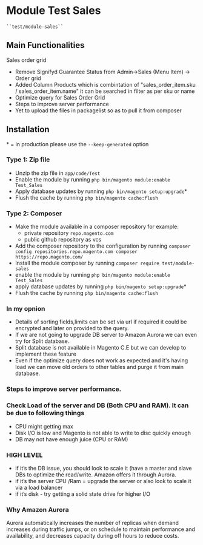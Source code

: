 ﻿# Module Test Sales

    ``test/module-sales``

## Main Functionalities
Sales order grid

- Remove Signifyd Guarantee Status from Admin->Sales (Menu Item) -> Order grid<br>
- Added Column Products which is combintation of "sales_order_item.sku / sales_order_item.name" it can be searched in filter as per sku or name<br>
- Optimize query for Sales Order Grid<br>
- Steps to improve server performance 
- Yet to upload the files in packagelist so as to pull it from composer 

## Installation
\* = in production please use the `--keep-generated` option

### Type 1: Zip file

 - Unzip the zip file in `app/code/Test`
 - Enable the module by running `php bin/magento module:enable Test_Sales`
 - Apply database updates by running `php bin/magento setup:upgrade`\*
 - Flush the cache by running `php bin/magento cache:flush`

### Type 2: Composer

 - Make the module available in a composer repository for example:
    - private repository `repo.magento.com`
    - public github repository as vcs
 - Add the composer repository to the configuration by running `composer config repositories.repo.magento.com composer https://repo.magento.com/`
 - Install the module composer by running `composer require test/module-sales`
 - enable the module by running `php bin/magento module:enable Test_Sales`
 - apply database updates by running `php bin/magento setup:upgrade`\*
 - Flush the cache by running `php bin/magento cache:flush`
 
### In my opnion 
- Details of sorting fields,limits can be set via url if required it could be encrypted and later on provided to the query.
- If we are not going to upgrade DB server to Amazon Aurora we can even try for Split database. 
- Split database is not available in Magento C.E but we can develop to implement these feature
- Even if the optimize query does not work as expected and it's having load we can move old orders to other tables and purge it from main database.

### Steps to improve server performance.

### Check Load of the server and DB (Both CPU and RAM). It can be due to following things
  - CPU might getting max
  - Disk I/O is low and Magento is not able to write to disc quickly enough
  - DB may not have enough juice (CPU or RAM)

### HIGH LEVEL
  - if it’s the DB issue, you should look to scale it (have a master and slave DBs to optimize the read/write. Amazon offers it through Aurora.
  - if it’s the server CPU /Ram = upgrade the server or also look to scale it via a load balancer
  - if it’s disk - try getting a solid state drive for higher I/O

### Why Amazon Aurora
  Aurora automatically increases the number of replicas when demand increases during traffic jumps, or on schedule to maintain performance and availability, and decreases capacity during off hours to reduce costs. 
